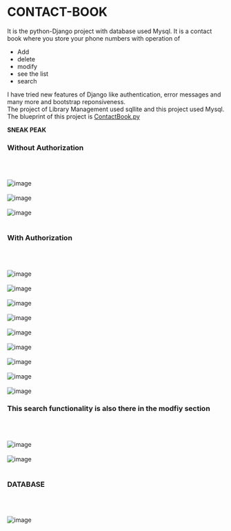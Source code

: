 # CONTACT-BOOK
It is the python-Django project with database used Mysql. It is a contact book where you store your phone numbers with operation of<br>
<ul>
  <li>Add</li>
   <li>delete</li>
   <li> modify</li>
   <li> see the list</li>
   <li>search</li>
</ul>
I have tried new features of Django like authentication, error messages and many more and bootstrap reponsiveness.<br>
The project of Library Management used sqllite and this project used Mysql. <br>
The blueprint of this project is
<a href="https://github.com/Abhishek182005/CONTACT-BOOK/blob/main/CONTACT%20BOOK.py">ContactBook.py</a>

<b>SNEAK PEAK</b>
<br>
<H3>Without Authorization</H3>
<br>
<br>

![image](https://github.com/user-attachments/assets/bd3644a3-e5d0-4e54-a73e-87be18592677)
<br>
<br>
![image](https://github.com/user-attachments/assets/ef41cef1-e341-40d4-a158-e7c17c29cba6)
<br>
<br>
![image](https://github.com/user-attachments/assets/e9522c7f-a2ae-452c-aae1-bfd4e96df4b9)
<br>
<br>
<H3>With Authorization</H3>
<br>
<br>

![image](https://github.com/user-attachments/assets/1db5529c-ec88-4019-8053-8dbec019b240)
<br>
<br>
![image](https://github.com/user-attachments/assets/97ca67b4-919e-4018-b675-2a9e9d52a76b)
<br>
<br>
![image](https://github.com/user-attachments/assets/94180d87-8249-42fd-bb53-025ec6644a50)
<br>
<br>
![image](https://github.com/user-attachments/assets/f73c64a1-9c13-4dbe-872e-f2a5d8f576d0)
<br>
<br>
![image](https://github.com/user-attachments/assets/48f921b6-9a74-4a1c-9a96-149c9715df16)
<br>
<br>
![image](https://github.com/user-attachments/assets/29181915-d951-49f1-818a-0135720e3a93)
<br>
<br>
![image](https://github.com/user-attachments/assets/dfc03278-18ff-4721-b3c1-6e2b6503d956)
<br>
<br>
![image](https://github.com/user-attachments/assets/d9ce164e-1a6e-4d1f-9d09-cb52c4463149)
<br>
<br>
![image](https://github.com/user-attachments/assets/9f1e066a-cbd2-43e9-b965-f5986089f184)
<br>
<h3>This search functionality is also there in the modfiy section</h1>
<br>
<br>

![image](https://github.com/user-attachments/assets/d4518b1f-1f2b-4249-a278-45b1b547de98)
<br>
<br>
![image](https://github.com/user-attachments/assets/a8e92784-0151-463e-afcd-3c70726f72c7)
<br>
<br>
<H3>DATABASE</H3>
<br>
<br>

![image](https://github.com/user-attachments/assets/4028ad11-80a8-444b-8552-83dfe2057852)




